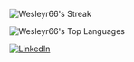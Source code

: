 ![Wesleyr66's Streak](https://github-readme-streak-stats.herokuapp.com/?user=Wesleyr66&theme=dracula&hide_border=true)

![Wesleyr66's Top Languages](https://github-readme-stats.vercel.app/api/top-langs/?username=Wesleyr66&theme=dracula&show_icons=true&hide_border=true&layout=compact)

[![LinkedIn](https://img.shields.io/badge/LinkedIn-0077B5?style=for-the-badge&logo=linkedin&logoColor=white)](https://www.linkedin.com/in/wesley-rocha-908128321/)
